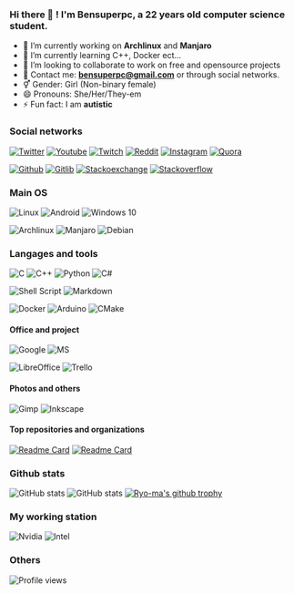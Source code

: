 ### Hi there 👋 ! I'm Bensuperpc, a 22 years old computer science student.

- 🔭 I’m currently working on **Archlinux** and **Manjaro**
- 🌱 I’m currently learning C++, Docker ect...
- 👯 I’m looking to collaborate to work on free and opensource projects
- 💬 Contact me: **bensuperpc@gmail.com** or through social networks.
- ⚥ Gender:  Girl (Non-binary female)
- 😄 Pronouns: She/Her/They-em
- ⚡ Fun fact:  I am **autistic**

### Social networks

[![Twitter](https://img.shields.io/badge/Twitter-1DA1F2?style=for-the-badge&logo=twitter&logoColor=white)](https://twitter.com/Bensuperpc)
[![Youtube](https://img.shields.io/badge/YouTube-FF0000?style=for-the-badge&logo=youtube&logoColor=white)](https://www.youtube.com/channel/UCJsQFFL7QW4LSX9eskq-9Yg)
[![Twitch](https://img.shields.io/badge/Twitch-9146FF?style=for-the-badge&logo=twitch&logoColor=white)](https://www.twitch.tv/bensuperpc)
[![Reddit](https://img.shields.io/badge/Reddit-FF4500?style=for-the-badge&logo=reddit&logoColor=white)](https://www.reddit.com/user/Bensuperpc)
[![Instagram](https://img.shields.io/badge/Instagram-E4405F?style=for-the-badge&logo=instagram&logoColor=white)](https://www.instagram.com/bensuperpc)
[![Quora](https://img.shields.io/badge/Quora-%23B92B27.svg?&style=for-the-badge&logo=Quora&logoColor=white)](https://fr.quora.com/profile/Bensuperpc)

[![Github](https://img.shields.io/badge/GitHub-100000?style=for-the-badge&logo=github&logoColor=white)](https://github.com/bensuperpc)
[![Gitlib](https://img.shields.io/badge/GitLab-330F63?style=for-the-badge&logo=gitlab&logoColor=white)](https://gitlab.com/Bensuperpc)
[![Stackoexchange](https://img.shields.io/badge/Stack_Overflow-FE7A16?style=for-the-badge&logo=stack-overflow&logoColor=white)](https://stackoverflow.com/users/10152334/bensuperpc)
[![Stackoverflow](https://img.shields.io/badge/StackExchange-%23ffffff.svg?&style=for-the-badge&logo=StackExchange&logoColor=white)](https://stackexchange.com/users/14054581/bensuperpc)

### Main OS

![Linux](https://img.shields.io/badge/Linux-FCC624?style=for-the-badge&logo=linux&logoColor=black)
![Android](https://img.shields.io/badge/Android-3DDC84?style=for-the-badge&logo=android&logoColor=white)
![Windows 10](https://img.shields.io/badge/Windows-0078D6?style=for-the-badge&logo=windows&logoColor=white)

![Archlinux](https://img.shields.io/badge/Arch_Linux-1793D1?style=for-the-badge&logo=arch-linux&logoColor=white)
![Manjaro](https://img.shields.io/badge/manjaro-35BF5C?style=for-the-badge&logo=manjaro&logoColor=white)
![Debian](https://img.shields.io/badge/Debian-A81D33?style=for-the-badge&logo=debian&logoColor=white)

### Langages and tools

![C](https://img.shields.io/badge/c-%2300599C.svg?style=for-the-badge&logo=c&logoColor=white)
![C++](https://img.shields.io/badge/c++-%2300599C.svg?style=for-the-badge&logo=c%2B%2B&logoColor=white)
![Python](https://img.shields.io/badge/python-%2314354C.svg?style=for-the-badge&logo=python&logoColor=white)
![C#](https://img.shields.io/badge/c%23-%23239120.svg?style=for-the-badge&logo=c-sharp&logoColor=white)

![Shell Script](https://img.shields.io/badge/shell_script-%23121011.svg?style=for-the-badge&logo=gnu-bash&logoColor=white) ![Markdown](https://img.shields.io/badge/markdown-%23000000.svg?style=for-the-badge&logo=markdown&logoColor=white)

![Docker](https://img.shields.io/badge/docker-%230db7ed.svg?style=for-the-badge&logo=docker&logoColor=white)
![Arduino](https://img.shields.io/badge/-Arduino-00979D?style=for-the-badge&logo=Arduino&logoColor=white)
![CMake](https://img.shields.io/badge/CMake-%23008FBA.svg?style=for-the-badge&logo=cmake&logoColor=white)

#### Office and project

![Google](https://img.shields.io/badge/Google%20Sheets-34A853?style=for-the-badge&logo=google-sheets&logoColor=white)
![MS](https://img.shields.io/badge/Microsoft_Office-D83B01?style=for-the-badge&logo=microsoft-office&logoColor=white)

![LibreOffice](https://img.shields.io/badge/LibreOffice-18A303?style=for-the-badge&logo=LibreOffice&logoColor=white)
![Trello](https://img.shields.io/badge/Trello-0052CC?style=for-the-badge&logo=trello&logoColor=white)

#### Photos and others

![Gimp](https://img.shields.io/badge/gimp-5C5543?style=for-the-badge&logo=gimp&logoColor=white)
![Inkscape](https://img.shields.io/badge/Inkscape-000000?style=for-the-badge&logo=Inkscape&logoColor=white)

#### Top repositories and organizations

[![Readme Card](https://github-readme-stats.vercel.app/api/pin/?username=bensuperpc&repo=scripts)](https://github.com/bensuperpc/scripts)
[![Readme Card](https://github-readme-stats.vercel.app/api/pin/?username=dockcross&repo=dockcross)](https://github.com/dockcross/dockcross)

### Github stats

![GitHub stats](https://github-readme-stats.vercel.app/api/top-langs/?username=bensuperpc&langs_count=9&layout=compact&hide=css&theme=radical)
![GitHub stats](https://github-readme-stats.vercel.app/api?username=bensuperpc&show_icons=true&count_private=true&theme=radical)
[![Ryo-ma's github trophy](https://github-profile-trophy.vercel.app/?username=bensuperpc&row=1)](https://github.com/ryo-ma/github-profile-trophy)

### My working station

![Nvidia](https://img.shields.io/badge/NVIDIA-RTX2070-76B900?style=for-the-badge&logo=nvidia&logoColor=white)
![Intel](https://img.shields.io/badge/Intel-Core_i7_9750H-0071C5?style=for-the-badge&logo=intel&logoColor=white)

### Others

![Profile views](https://gpvc.arturio.dev/bensuperpc)
